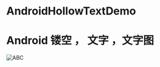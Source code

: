 # AndroidHollowTextDemo
# Android 镂空  ， 文字  ，文字图


![ABC](https://github.com/SomnusWu/AndroidHollowTextDemo/blob/master/QQ%E6%88%AA%E5%9B%BE20160606142021.png)
